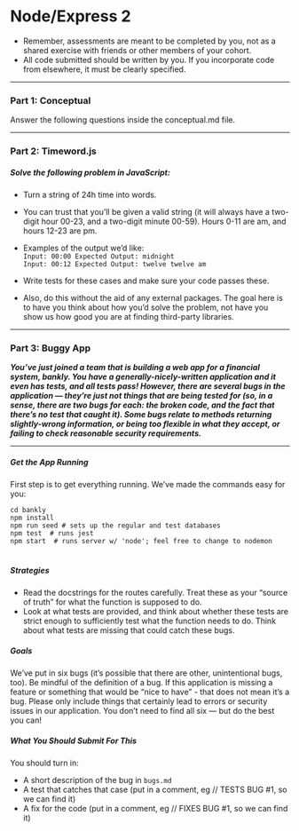 # Node/Express 2

- Remember, assessments are meant to be completed by you, not as a shared exercise with friends or other members of your cohort.   
- All code submitted should be written by you. If you incorporate code from elsewhere, it must be clearly specified.
  
------

### Part 1: Conceptual
Answer the following questions inside the conceptual.md file.

------

### Part 2: Timeword.js
##### Solve the following problem in JavaScript:
- Turn a string of 24h time into words.
- You can trust that you’ll be given a valid string (it will always have a two-digit hour 00-23, and a two-digit minute 00-59). Hours 0-11 are am, and hours 12-23 are pm.
- Examples of the output we’d like:  
`Input: 00:00
Expected Output: midnight`  
`Input: 00:12
Expected Output: twelve twelve am`

- Write tests for these cases and make sure your code passes these.
- Also, do this without the aid of any external packages. The goal here is to have you think about how you’d solve the problem, not have you show us how good you are at finding third-party libraries.  


----------


### Part 3: Buggy App

***You’ve just joined a team that is building a web app for a financial system, bankly.
You have a generally-nicely-written application and it even has tests, and all tests pass!
However, there are several bugs in the application — they’re just not things that are being tested for (so, in a sense, there are two bugs for each: the broken code, and the fact that there’s no test that caught it).
Some bugs relate to methods returning slightly-wrong information, or being too flexible in what they accept, or failing to check reasonable security requirements.***  

----------

##### Get the App Running   


First step is to get everything running. We’ve made the commands easy for you:

`cd bankly`  
`npm install`  
`npm run seed # sets up the regular and test databases`  
`npm test  # runs jest`  
`npm start  # runs server w/ 'node'; feel free to change to nodemon`  
​
##### Strategies
- Read the docstrings for the routes carefully. Treat these as your “source of truth” for what the function is supposed to do.
- Look at what tests are provided, and think about whether these tests are strict enough to sufficiently test what the function needs to do. Think about what tests are missing that could catch these bugs.


##### Goals
We’ve put in six bugs (it’s possible that there are other, unintentional bugs, too).
Be mindful of the definition of a bug. If this application is missing a feature or something that would be “nice to have” - that does not mean it’s a bug. Please only include things that certainly lead to errors or security issues in our application.
You don’t need to find all six — but do the best you can!  


##### What You Should Submit For This
You should turn in:  

- A short description of the bug in `bugs.md`  
- A test that catches that case (put in a comment, eg // TESTS BUG #1, so we can find it)
- A fix for the code (put in a comment, eg // FIXES BUG #1, so we can find it)
